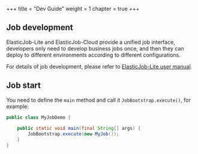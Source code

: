 +++
title = "Dev Guide"
weight = 1
chapter = true
+++

## Job development

ElasticJob-Lite and ElasticJob-Cloud provide a unified job interface, developers only need to develop business jobs once, and then they can deploy to different environments according to different configurations.

For details of job development, please refer to [ElasticJob-Lite user manual](/en/user-manual/elasticjob-lite/usage/).

## Job start

You need to define the `main` method and call it `JobBootstrap.execute()`, for example:

```java
public class MyJobDemo {
    
    public static void main(final String[] args) {
        JobBootstrap.execute(new MyJob());
    }
}
```
